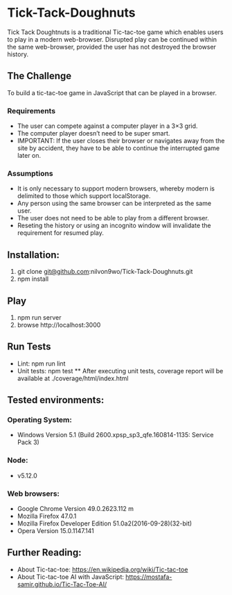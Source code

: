# Tick-Tack-Doughnuts
Tick Tack Doughtnuts is a traditional Tic-tac-toe game which enables users to play in a modern web-browser.  Disrupted play can be continued within the same web-browser, provided the user has not destroyed the browser history.

## The Challenge
To build a tic-tac-toe game in JavaScript that can be played in a browser.

### Requirements
* The user can compete against a computer player in a 3×3 grid. 
* The computer player doesn’t need to be super smart.
* IMPORTANT: If the user closes their browser or navigates away from the site by accident, they have to be able to continue the interrupted game later on.

### Assumptions
* It is only necessary to support modern browsers, whereby modern is delimited to those which support localStorage.
* Any person using the same browser can be interpreted as the same user.
* The user does not need to be able to play from a different browser.
* Reseting the history or using an incognito window will invalidate the requirement for resumed play.


## Installation:
1. git clone git@github.com:nilvon9wo/Tick-Tack-Doughnuts.git
2. npm install

## Play
1. npm run server
2. browse http://localhost:3000

## Run Tests
* Lint: npm run lint
* Unit tests: npm test
** After executing unit tests, coverage report will be available at ./coverage/html/index.html

## Tested environments:
### Operating System: 
* Windows Version 5.1 (Build 2600.xpsp_sp3_qfe.160814-1135: Service Pack 3)
### Node: 
* v5.12.0
### Web browsers:
* Google Chrome Version 49.0.2623.112 m
* Mozilla Firefox 47.0.1
* Mozilla Firefox Developer Edition 51.0a2(2016-09-28)(32-bit)
* Opera Version 15.0.1147.141
 
## Further Reading:
* About Tic-tac-toe: https://en.wikipedia.org/wiki/Tic-tac-toe
* About Tic-tac-toe AI with JavaScript: https://mostafa-samir.github.io/Tic-Tac-Toe-AI/
